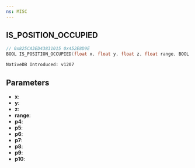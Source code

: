 ```yaml
---
ns: MISC
---
```

## IS_POSITION_OCCUPIED

```c
// 0x825CA3ED43831015 0x452E8D9E
BOOL IS_POSITION_OCCUPIED(float x, float y, float z, float range, BOOL p4, BOOL p5, BOOL p6, BOOL p7, BOOL p8, Any p9, BOOL p10);
```

```
NativeDB Introduced: v1207
```

## Parameters
* **x**:
* **y**:
* **z**:
* **range**:
* **p4**:
* **p5**:
* **p6**:
* **p7**:
* **p8**:
* **p9**:
* **p10**:
